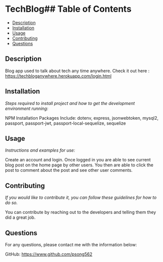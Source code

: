 # TechBlog## Table of Contents

  - [Description](#description)
  - [Installation](#installation)
  - [Usage](#usage)
  - [Contributing](#contributing)
  - [Questions](#questions)


  ## Description

  Blog app used to talk about tech any time anywhere.
  Check it out here : https://techbloganywhere.herokuapp.com/login.html

  ## Installation

  *Steps required to install project and how to get the development environment running:*

  NPM Installation Packages Include: dotenv, express, jsonwebtoken, mysql2, passport, passport-jwt, passport-local-sequelize, sequelize

  ## Usage

  *Instructions and examples for use:*

  Create an account and login. Once logged in you are able to see current blog post on the home page by other users. You then are able to click the post to comment about the post and see other user comments.

  ## Contributing

  *If you would like to contribute it, you can follow these guidelines for how to do so.*

  You can contribute by reaching out to the developers and telling them they did a great job. 

  ## Questions

  For any questions, please contact me with the information below:

  GitHub:  https://www.github.com/psong562